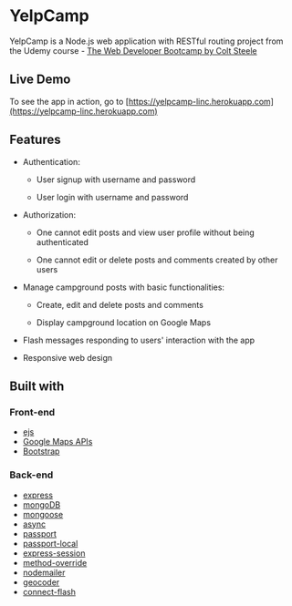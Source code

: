 # YelpCamp

YelpCamp is a Node.js web application with RESTful routing project from the Udemy course - [The Web Developer Bootcamp by Colt Steele](https://www.udemy.com/the-web-developer-bootcamp/)

## Live Demo

To see the app in action, go to [https://yelpcamp-linc.herokuapp.com](https://yelpcamp-linc.herokuapp.com)

## Features

* Authentication:
  
  * User signup with username and password
  
  * User login with username and password

* Authorization:

  * One cannot edit posts and view user profile without being authenticated
  
  * One cannot edit or delete posts and comments created by other users

* Manage campground posts with basic functionalities:

  * Create, edit and delete posts and comments
  
  * Display campground location on Google Maps

* Flash messages responding to users' interaction with the app

* Responsive web design

## Built with

### Front-end

* [ejs](http://ejs.co/)
* [Google Maps APIs](https://developers.google.com/maps/)
* [Bootstrap](https://getbootstrap.com/docs/4.0/getting-started/introduction/)

### Back-end

* [express](https://expressjs.com/)
* [mongoDB](https://www.mongodb.com/)
* [mongoose](http://mongoosejs.com/)
* [async](http://caolan.github.io/async/)
* [passport](http://www.passportjs.org/)
* [passport-local](https://github.com/jaredhanson/passport-local#passport-local)
* [express-session](https://github.com/expressjs/session#express-session)
* [method-override](https://github.com/expressjs/method-override#method-override)
* [nodemailer](https://nodemailer.com/about/)
* [geocoder](https://github.com/wyattdanger/geocoder#geocoder)
* [connect-flash](https://github.com/jaredhanson/connect-flash#connect-flash)
